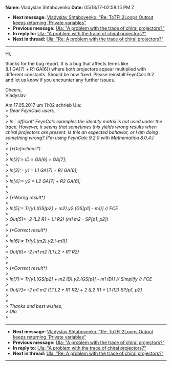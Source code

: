 **Name:** Vladyslav Shtabovenko
**Date:** 05/18/17-02:58:15 PM Z

  - **Next message:** [Vladyslav Shtabovenko: "Re: ToTFI 2Loops Output
    keeps returning \`Private variables"](1250.html)
  - **Previous message:** [Ula: "A problem with the trace of chiral
    projectors?"](1248.html)
  - **In reply to:** [Ula: "A problem with the trace of chiral
    projectors?"](1248.html)
  - **Next in thread:** [Ula: "Re: A problem with the trace of chiral
    projectors?"](1251.html)

-----

Hi,  

thanks for the bug report. It is a bug that affects terms like  
(L1 GA[7] + R1 GA[6]) where both projectors appear
multiplied with  
different constants. Should be now fixed. Please reinstall FeynCalc
9.2  
and let us know if you encounter any further issues.  

Cheers,  
Vladyslav  

Am 17.05.2017 um 11:02 schrieb Ula:  
*\> Dear FeynCalc users,*  
*\>*  
*\> In \`\`official" FeynCalc examples the identity matrix is not used
under the trace. However, it seems that sometimes this yields wrong
results when chiral projectors are present. Is this an expected
bahavior, or I am doing something wrong? (I'm using FeynCalc 9.2.0 with
Mathematica 8.0.4.)*  
*\>*  
*\> (\*Definitions\*)*  
*\>*  
*\> In[2]:= ID = GA[6] + GA[7];*  
*\>*  
*\> In[3]:= y1 = L1 GA[7] + R1 GA[6];*  
*\>*  
*\> In[4]:= y2 = L2 GA[7] + R2 GA[6];*  
*\>*  
*\>*  
*\> (\*Worng result\*)*  
*\>*  
*\> In[5]:= Tr[y1.(GS[p2] + m2).y2.(GS[p1] -
m1)] // FCE*  
*\>*  
*\> Out[5]= -2 (L2 R1 + L1 R2) (m1 m2 - SP[p1, p2])*  
*\>*  
*\> (\*Correct result\*)*  
*\>*  
*\> In[6]:= Tr[y1.(m2).y2.(-m1)]*  
*\>*  
*\> Out[6]= -2 m1 m2 (L1 L2 + R1 R2)*  
*\>*  
*\>*  
*\> (\*Correct result\*)*  
*\>*  
*\> In[7]:= Tr[y1.(GS[p2] + m2
ID).y2.(GS[p1] - m1 ID)] // Simplify // FCE*  
*\>*  
*\> Out[7]= -2 m1 m2 (L1 L2 + R1 R2) + 2 (L2 R1 + L1 R2)
SP[p1, p2]*  
*\>*  
*\>*  
*\> Thanks and best wishes,*  
*\> Ula*  
*\>*  

-----

  - **Next message:** [Vladyslav Shtabovenko: "Re: ToTFI 2Loops Output
    keeps returning \`Private variables"](1250.html)
  - **Previous message:** [Ula: "A problem with the trace of chiral
    projectors?"](1248.html)
  - **In reply to:** [Ula: "A problem with the trace of chiral
    projectors?"](1248.html)
  - **Next in thread:** [Ula: "Re: A problem with the trace of chiral
    projectors?"](1251.html)

-----

